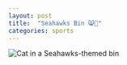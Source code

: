 ```yaml
---
layout: post
title:  "Seahawks Bin 😸🏈"
categories: sports
---
```





![Cat in a Seahawks-themed bin](/tanyaselvog.github.io/assets/seahawks_cat.jpeg)